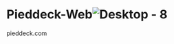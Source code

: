 # Pieddeck-Web![Desktop - 8](https://user-images.githubusercontent.com/10493342/167514393-ecd5340d-269a-4158-8ec9-aa8250cb025e.jpg)
pieddeck.com
